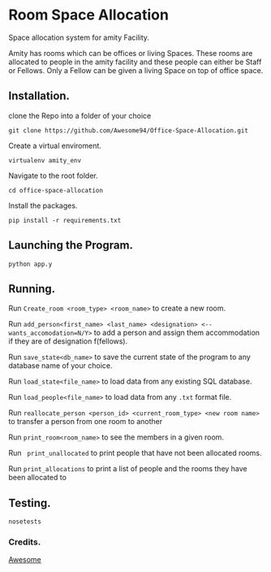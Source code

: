 # Room Space Allocation
Space allocation system for amity Facility. 

Amity has rooms which can be offices or living Spaces. These rooms are allocated to people in the amity facility and these people can either be Staff or Fellows. Only a Fellow can be given a living Space on top of office space.  

## Installation.
clone the Repo into a folder of your choice
```
git clone https://github.com/Awesome94/Office-Space-Allocation.git
```
Create a virtual enviroment.
```
virtualenv amity_env
```
Navigate to the root folder.
```
cd office-space-allocation
```
Install the packages.
```
pip install -r requirements.txt
```
## Launching the Program.
```
python app.y
```
## Running.
Run ```Create_room <room_type> <room_name>``` to create a new room.

Run ```add_person<first_name> <last_name> <designation> <--wants_accomodation=N/Y>``` to add a person and assign them accommodation if they are of designation f(fellows).

Run ```save_state<db_name>``` to save the current state of the program to any database name of your choice.

Run ```load_state<file_name>``` to load data from any existing SQL database.

Run ```load_people<file_name>``` to load data from any ```.txt``` format file.

Run ```reallocate_person <person_id> <current_room_type> <new room name>``` to transfer a person from one room to another

Run ```print_room<room_name>``` to see the members in a given room.

Run ``` print_unallocated``` to print people that have not been allocated rooms.

Run ```print_allocations``` to print a list of people and the rooms they have been allocated to

## Testing.
```
nosetests
```
### Credits.
[Awesome](https://github.com/Awesome94)

